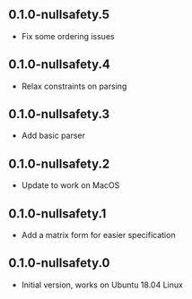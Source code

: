 ## 0.1.0-nullsafety.5

- Fix some ordering issues

## 0.1.0-nullsafety.4

- Relax constraints on parsing
  
## 0.1.0-nullsafety.3

- Add basic parser

## 0.1.0-nullsafety.2

- Update to work on MacOS

## 0.1.0-nullsafety.1

- Add a matrix form for easier specification

## 0.1.0-nullsafety.0

- Initial version, works on Ubuntu 18.04 Linux
